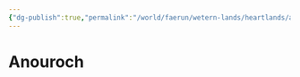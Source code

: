 ```yaml
---
{"dg-publish":true,"permalink":"/world/faerun/wetern-lands/heartlands/anouroch/"}
---
```



# Anouroch